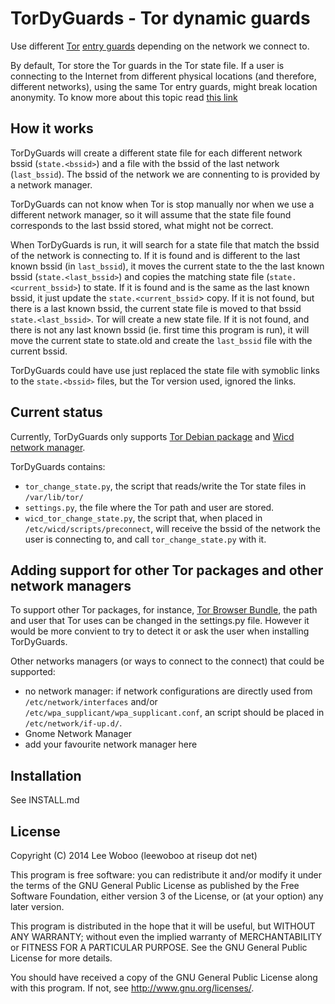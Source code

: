 TorDyGuards - Tor dynamic guards
===================================

Use different [Tor](https://www.torproject.org/ "Tor") 
[entry guards](https://www.torproject.org/docs/faq#EntryGuards "entry guards") 
depending on the network we connect to.

By default, Tor store the Tor guards in the Tor state file. 
If a user is connecting to the Internet from different physical locations 
(and therefore, different networks), using the same Tor entry guards, might 
break location anonymity. To know more about this topic read [this link](
https://blog.torproject.org/category/tags/entry-guards)

How it works
-------------

TorDyGuards will create a different state file for each different network bssid
 (`state.<bssid>`) and a file with the bssid of the last network (`last_bssid`).
The bssid of the network we are connenting to is provided by a network manager.

TorDyGuards can not know when Tor is stop manually nor when we use a different
network manager, so it will assume that the state file found corresponds to the
last bssid stored, what might not be correct.

When TorDyGuards is run, it will search for a state file that match the bssid
of the network is connecting to. 
If it is found and is different to the last known bssid (in `last_bssid`), 
it moves the current state to the the last known bssid (`state.<last_bssid>`) 
and copies the matching state file (`state.<current_bssid>`) to state.
If it is found and is the same as the last known bssid, it just update the 
`state.<current_bssid`> copy.
If it is not found, but there is a last known bssid, the current state file is
moved to that bssid `state.<last_bssid>`. Tor will create a new state file.
If it is not found, and there is not any last known bssid (ie. first time this
program is run), it will move the current state to state.old and create the 
`last_bssid` file with the current bssid.

TorDyGuards could have use just replaced the state file with symoblic links to
the `state.<bssid>` files, but the Tor version used, ignored the links.


Current status
---------------

Currently, TorDyGuards only supports [Tor Debian package](
http://packages.debian.org/search?keywords=Tor "Tor Debian package") and 
[Wicd network manager](https://launchpad.net/wicd "Wicd"). 

TorDyGuards contains:
* `tor_change_state.py`, the script that reads/write the Tor state files in 
  `/var/lib/tor/`
* `settings.py`, the file where the Tor path and user are stored.
* `wicd_tor_change_state.py`, the script that, when placed in 
  `/etc/wicd/scripts/preconnect`, will receive the bssid of the network the user
  is connecting to, and call `tor_change_state.py` with it.

Adding support for other Tor packages and other network managers
-----------------------------------------------------------------

To support other Tor packages, for instance, [Tor Browser Bundle](
https://www.torproject.org/projects/torbrowser.html.en "Tor Browser Bundle"), 
the path and user that Tor uses can be changed in the settings.py file.
However it would be more convient to try to detect it or ask the user when 
installing TorDyGuards.

Other networks managers (or ways to connect to the connect) that could be 
supported:

 * no network manager: if network configurations are directly used from 
   `/etc/network/interfaces` and/or `/etc/wpa_supplicant/wpa_supplicant.conf`, 
   an script should be placed in `/etc/network/if-up.d/`.
 * Gnome Network Manager
 * add your favourite network manager here


Installation
--------------

See INSTALL.md


License
---------

Copyright (C) 2014 Lee Woboo (leewoboo at riseup dot net)

This program is free software: you can redistribute it and/or modify
it under the terms of the GNU General Public License as published by
the Free Software Foundation, either version 3 of the License, or
(at your option) any later version.

This program is distributed in the hope that it will be useful,
but WITHOUT ANY WARRANTY; without even the implied warranty of
MERCHANTABILITY or FITNESS FOR A PARTICULAR PURPOSE.  See the
GNU General Public License for more details.

You should have received a copy of the GNU General Public License
along with this program.  If not, see <http://www.gnu.org/licenses/>.